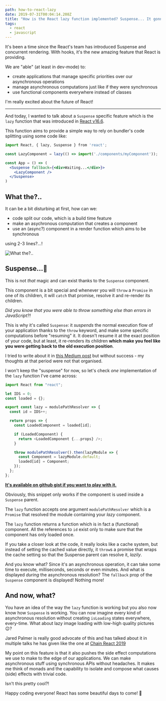 ```yaml
---
path: how-to-react-lazy
date: 2019-07-31T00:04:14.208Z
title: "How is the React lazy function implemented? Suspense... It gonna be short \U0001F609"
tags:
  - react
  - javascript
---
```


It's been a time since the React's team has introduced Suspense and concurrent rendering. With hooks, it's the new amazing feature that React is providing.

We are "able" (at least in dev-mode) to:

- create applications that manage specific priorities over our asynchronous operations
- manage asynchronous computations just like if they were synchronous
- use functional components everywhere instead of classes

I'm really excited about the future of React!

---

And today, I wanted to talk about a `Suspense` specific feature which is the `lazy` function that was introduced in [React v16.6](https://reactjs.org/blog/2018/10/23/react-v-16-6.html).

This function aims to provide a simple way to rely on bundler's code splitting using some code like:

```jsx
import React, { lazy, Suspense } from 'react';

const LazyComponent = lazy(() => import('./components/myComponent'));

const App = () => (
  <Suspense fallback={<div>Waiting...</div>}>
    <LazyComponent />
  </Suspense>
)
```

## What the?..

It can be a bit disturbing at first, how can we:

- code split our code, which is a build time feature
- make an asychronous computation that creates a component
- use an (async?) component in a render function which aims to be synchronous

using 2-3 lines?...!

![What the?..](https://media.giphy.com/media/Vfie0DJryAde8/giphy.gif)


## Suspense...🤯

This is not _that_ magic and can exist thanks to the `Suspense` component.

This component is a bit special and whenever you will `throw` a `Promise` in one of its children, it will `catch` that promise, resolve it and re-render its children.

_Did you know that you were able to throw something else than errors in JavaScript?!_

This is why it's called `Suspense`: it _suspends_ the normal execution flow of your application thanks to the `throw` keyword, and make some specific computations before "resuming" it. It doesn't resume it at the exact position of your code, but at least, it re-renders its children **which make you feel like you were getting back to the old execution position**.

I tried to write about it in [this Medium post](https://medium.com/free-code-camp/react-cache-time-slicing-and-fetching-with-a-synchronous-api-2a57dc9c2e6d) but without success - my thoughts at that period were not that organised.

I won't keep the "suspense" for now, so let's check _one_ implementation of the `lazy` function I've came across:

```javascript
import React from "react";

let IDS = 0;
const loaded = {};

export const lazy = modulePathResolver => {
  const id = IDS++;

  return props => {
    const LoadedComponent = loaded[id];

    if (LoadedComponent) {
      return <LoadedComponent {...props} />;
    }

    throw modulePathResolver().then(lazyModule => {
      const Component = lazyModule.default;
      loaded[id] = Component;
    });
  };
};
```

__[It's available on github gist if you want to play with it.](https://gist.github.com/mfrachet/a04cc57a500de85170e2ade4b9406305)__

Obviously, this snippet only works if the component is used inside a `Suspense` parent.

The `lazy` function accepts one argument `modulePathResolver` which is a `Promise` that resolved the module containing your _lazy_ component.

The `lazy` function returns a function which is in fact a (functional) component. All the references to `id` exist only to make sure that the component has only loaded once.

If you take a closer look at the code, it really looks like a cache system, but instead of setting the cached value directly, it `throw`s a promise that wraps the cache setting so that the Suspense parent can resolve it, _lazily_.

And you know what? Since it's an asynchronous operation, it can take some time to execute, milliseconds, seconds or even minutes. And what is displayed _during_ the asynchronous resolution? The `fallback` prop of the `Suspense` component is displayed! Nothing more!

## And now, what?

You have an idea of the way the `lazy` function is working but you also now know how `Suspense` is working. You can now imagine every kind of asynchronous resolution without creating `isLoading` states everywhere, every-time. What about lazy image loading with low-high quality pictures 😉?

Jared Palmer is really good advocate of this and has talked about it in multiple talks he has given like the one at [Chain React 2019](https://www.youtube.com/watch?v=u_0ZMiQZr0k)

My point on this feature is that it also pushes the side effect computations we use to make to the edge of our applications. We can make asynchronous stuff using synchronous APIs without headaches. It makes me think of monads and the capability to isolate and compose what causes (side) effects with trivial code.

Isn't this pretty cool?!

Happy coding everyone! React has some beautiful days to come! 🚀
